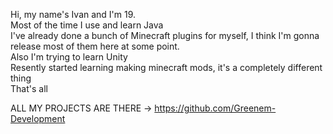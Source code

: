 Hi, my name's Ivan and I'm 19.  
Most of the time I use and learn Java  
I've already done a bunch of Minecraft plugins for myself, I think I'm gonna release most of them here at some point.  
Also I'm trying to learn Unity  
Resently started learning making minecraft mods, it's a completely different thing  
That's all  

ALL MY PROJECTS ARE THERE -> https://github.com/Greenem-Development

<!---
greenem-official/greenem-official is a ✨ special ✨ repository because its `README.md` (this file) appears on your GitHub profile.
You can click the Preview link to take a look at your changes.
--->
